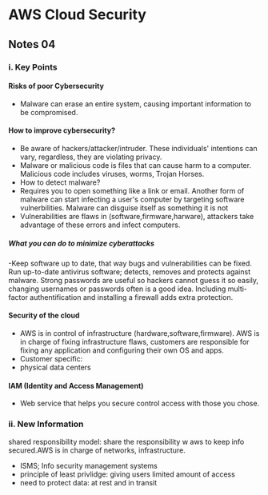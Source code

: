 # AWS Cloud Security
## Notes 04
### i. Key Points

#### Risks of poor Cybersecurity
- Malware can erase an entire system, causing important information to be compromised.

#### How to improve cybersecurity?
- Be aware of hackers/attacker/intruder. These individuals' intentions can vary, regardless, they are violating privacy.
- Malware or malicious code is files that can cause harm to a computer. Malicious code includes viruses, worms, Trojan Horses.
- How to detect malware?
- Requires you to open something like a link or email. Another form of malware can start infecting a user's computer by targeting software vulnerbilities. Malware can disguise itself as something it is not
- Vulnerabilities are flaws in (software,firmware,harware), attackers take advantage of these errors and infect computers.  

##### What you can do to minimize cyberattacks
-Keep software up to date, that way bugs and vulnerabilities can be fixed. Run up-to-date antivirus software; detects, removes and protects against malware. Strong passwords are useful so hackers cannot guess it so easily, changing usernames or passwords often is a good idea. Including  multi-factor authentification and installing a firewall adds extra protection. 

#### Security of the cloud
- AWS is in control of infrastructure (hardware,software,firmware). AWS is in charge of fixing infrastructure flaws, customers are responsible for fixing any application and configuring their own OS and apps.
- Customer specific: 
- physical data centers

#### IAM (Identity and Access Management)
- Web service that helps you secure control access with those you chose.

### ii. New Information
shared responsibility model: share the responsibility w aws to keep info secured.AWS is in charge of networks, infrastructure. 
- ISMS; Info security management systems
- principle of least privlidge: giving users limited amount of access
- need to protect data: at rest and in transit

